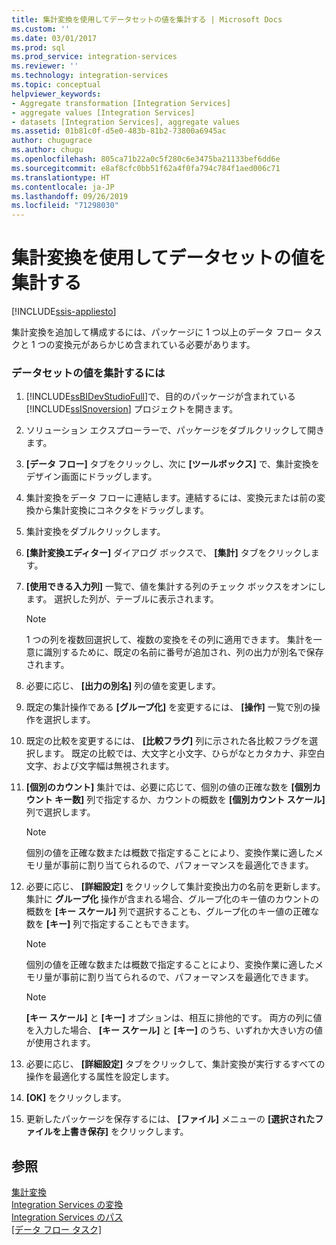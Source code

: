 ```yaml
---
title: 集計変換を使用してデータセットの値を集計する | Microsoft Docs
ms.custom: ''
ms.date: 03/01/2017
ms.prod: sql
ms.prod_service: integration-services
ms.reviewer: ''
ms.technology: integration-services
ms.topic: conceptual
helpviewer_keywords:
- Aggregate transformation [Integration Services]
- aggregate values [Integration Services]
- datasets [Integration Services], aggregate values
ms.assetid: 01b81c0f-d5e0-483b-81b2-73800a6945ac
author: chugugrace
ms.author: chugu
ms.openlocfilehash: 805ca71b22a0c5f280c6e3475ba21133bef6dd6e
ms.sourcegitcommit: e8af8cfc0bb51f62a4f0fa794c784f1aed006c71
ms.translationtype: HT
ms.contentlocale: ja-JP
ms.lasthandoff: 09/26/2019
ms.locfileid: "71298030"
---
```

# <a name="aggregate-values-in-a-dataset-by-using-the-aggregate-transformation"></a>集計変換を使用してデータセットの値を集計する

[!INCLUDE[ssis-appliesto](../../../includes/ssis-appliesto-ssvrpluslinux-asdb-asdw-xxx.md)]


  集計変換を追加して構成するには、パッケージに 1 つ以上のデータ フロー タスクと 1 つの変換元があらかじめ含まれている必要があります。  
  
### <a name="to-aggregate-values-in-a-dataset"></a>データセットの値を集計するには  
  
1.  [!INCLUDE[ssBIDevStudioFull](../../../includes/ssbidevstudiofull-md.md)]で、目的のパッケージが含まれている [!INCLUDE[ssISnoversion](../../../includes/ssisnoversion-md.md)] プロジェクトを開きます。  
  
2.  ソリューション エクスプローラーで、パッケージをダブルクリックして開きます。  
  
3.  **[データ フロー]** タブをクリックし、次に **[ツールボックス]** で、集計変換をデザイン画面にドラッグします。  
  
4.  集計変換をデータ フローに連結します。連結するには、変換元または前の変換から集計変換にコネクタをドラッグします。  
  
5.  集計変換をダブルクリックします。  
  
6.  **[集計変換エディター]** ダイアログ ボックスで、 **[集計]** タブをクリックします。  
  
7.  **[使用できる入力列]** 一覧で、値を集計する列のチェック ボックスをオンにします。 選択した列が、テーブルに表示されます。  
  
    > [!NOTE]  
    >  1 つの列を複数回選択して、複数の変換をその列に適用できます。 集計を一意に識別するために、既定の名前に番号が追加され、列の出力が別名で保存されます。  
  
8.  必要に応じ、 **[出力の別名]** 列の値を変更します。  
  
9. 既定の集計操作である **[グループ化]** を変更するには、 **[操作]** 一覧で別の操作を選択します。  
  
10. 既定の比較を変更するには、 **[比較フラグ]** 列に示された各比較フラグを選択します。 既定の比較では、大文字と小文字、ひらがなとカタカナ、非空白文字、および文字幅は無視されます。  
  
11. **[個別のカウント]** 集計では、必要に応じて、個別の値の正確な数を **[個別カウント キー数]** 列で指定するか、カウントの概数を **[個別カウント スケール]** 列で選択します。  
  
    > [!NOTE]  
    >  個別の値を正確な数または概数で指定することにより、変換作業に適したメモリ量が事前に割り当てられるので、パフォーマンスを最適化できます。  
  
12. 必要に応じ、 **[詳細設定]** をクリックして集計変換出力の名前を更新します。 集計に **グループ化** 操作が含まれる場合、グループ化のキー値のカウントの概数を **[キー スケール]** 列で選択することも、グループ化のキー値の正確な数を **[キー]** 列で指定することもできます。  
  
    > [!NOTE]  
    >  個別の値を正確な数または概数で指定することにより、変換作業に適したメモリ量が事前に割り当てられるので、パフォーマンスを最適化できます。  
  
    > [!NOTE]  
    >  **[キー スケール]** と **[キー]** オプションは、相互に排他的です。 両方の列に値を入力した場合、 **[キー スケール]** と **[キー]** のうち、いずれか大きい方の値が使用されます。  
  
13. 必要に応じ、 **[詳細設定]** タブをクリックして、集計変換が実行するすべての操作を最適化する属性を設定します。  
  
14. **[OK]** をクリックします。  
  
15. 更新したパッケージを保存するには、 **[ファイル]** メニューの **[選択されたファイルを上書き保存]** をクリックします。  
  
## <a name="see-also"></a>参照  
 [集計変換](../../../integration-services/data-flow/transformations/aggregate-transformation.md)   
 [Integration Services の変換](../../../integration-services/data-flow/transformations/integration-services-transformations.md)   
 [Integration Services のパス](../../../integration-services/data-flow/integration-services-paths.md)   
 [[データ フロー タスク]](../../../integration-services/control-flow/data-flow-task.md)  
  
  
